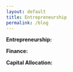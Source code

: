 ```yaml
---
layout: default
title: Entrepreneurship
permalink: /blog
---
```


**Entrepreneurship:**

**Finance:**

**Capital Allocation:**

